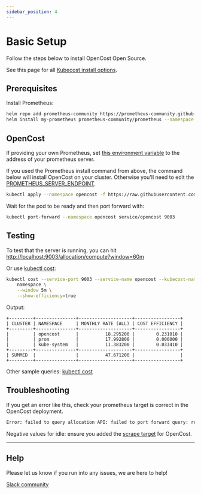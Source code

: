 ```yaml
---
sidebar_position: 4
---
```


# Basic Setup

Follow the steps below to install OpenCost Open Source.

See this page for all [Kubecost install options](http://docs.kubecost.com/install).

## Prerequisites

Install Prometheus:

```sh
helm repo add prometheus-community https://prometheus-community.github.io/helm-charts
helm install my-prometheus prometheus-community/prometheus --namespace prom --create-namespace -f https://raw.githubusercontent.com/kubecost/opencost/develop/kubernetes/prometheus/extraScrapeConfigs.yaml
```

## OpenCost

If providing your own Prometheus, set [this environment variable](https://github.com/kubecost/opencost/blob/c211fbc1244a9da9667c7180a9e4c7f988d7978a/kubernetes/deployment.yaml#L33) to the address of your prometheus server.

If you used the Prometheus install command from above, the command below will install OpenCost on your cluster. Otherwise you'll need to edit the [PROMETHEUS_SERVER_ENDPOINT](https://github.com/kubecost/opencost/blob/develop/kubernetes/opencost.yaml#L137).

```sh
kubectl apply --namespace opencost -f https://raw.githubusercontent.com/kubecost/opencost/develop/kubernetes/opencost.yaml
```

Wait for the pod to be ready and then port forward with:

```sh
kubectl port-forward --namespace opencost service/opencost 9003
```

## Testing

To test that the server is running, you can hit [http://localhost:9003/allocation/compute?window=60m](http://localhost:9003/allocation/compute?window=60m)

Or use [kubectl cost](kubectl-cost.md):

```sh
kubectl cost --service-port 9003 --service-name opencost --kubecost-namespace opencost --allocation-path /allocation/compute  \
    namespace \
    --window 5m \
    --show-efficiency=true
```

Output:

```
+---------+---------------+--------------------+-----------------+
| CLUSTER | NAMESPACE     | MONTHLY RATE (ALL) | COST EFFICIENCY |
+---------+---------------+--------------------+-----------------+
|         | opencost      |          18.295200 |        0.231010 |
|         | prom          |          17.992800 |        0.000000 |
|         | kube-system   |          11.383200 |        0.033410 |
+---------+---------------+--------------------+-----------------+
| SUMMED  |               |          47.671200 |                 |
+---------+---------------+--------------------+-----------------+
```

Other sample queries: [kubectl cost](./kubectl-cost.md)

## Troubleshooting

If you get an error like this, check your prometheus target is correct in the OpenCost deployment.

```bash
Error: failed to query allocation API: failed to port forward query: received non-200 status code 500 and data: {"code":500,"status":"","data":null,"message":"Error: error computing allocation for ...
```

Negative values for idle: ensure you added the [scrape target](extraScrapeConfigs.yaml) for OpenCost.

---

## Help

Please let us know if you run into any issues, we are here to help!

[Slack community](https://join.slack.com/t/kubecost/shared_invite/enQtNTA2MjQ1NDUyODE5LWFjYzIzNWE4MDkzMmUyZGU4NjkwMzMyMjIyM2E0NGNmYjExZjBiNjk1YzY5ZDI0ZTNhZDg4NjlkMGRkYzFlZTU)